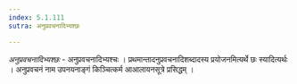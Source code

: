 ```yaml
---
index: 5.1.111
sutra: अनुप्रवचनादिभ्यश्छः

---
```

_अनुप्रवचनादिभ्यश्छः_ - अनुप्रवचनादिभ्यश्चः । प्रथमान्तादनुप्रवचनादिशब्दादस्य प्रयोजनमित्यर्थे छः स्यादित्यर्थः । अनुप्रवचनं नाम उपनयनाङ्गं किञ्चित्कर्म आआलायनसूत्रे प्रसिद्धम् ।